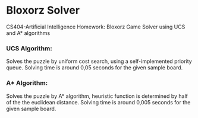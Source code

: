 # Bloxorz Solver
CS404-Artificial Intelligence Homework: Bloxorz Game Solver using UCS and A* algorithms

### UCS Algorithm:
Solves the puzzle by uniform cost search, using a self-implemented priority queue. 
Solving time is around 0,05 seconds for the given sample board.

### A* Algorithm:
Solves the puzzle by A* algorithm, heuristic function is determined by half of the the euclidean distance.
Solving time is around 0,005 seconds for the given sample board.
